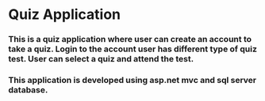 # Quiz Application
### This is a quiz application where user can create an account to take a quiz. Login to the account user has different type of quiz test. User can select a quiz and attend the test.
### This application is developed using asp.net mvc and sql server database.